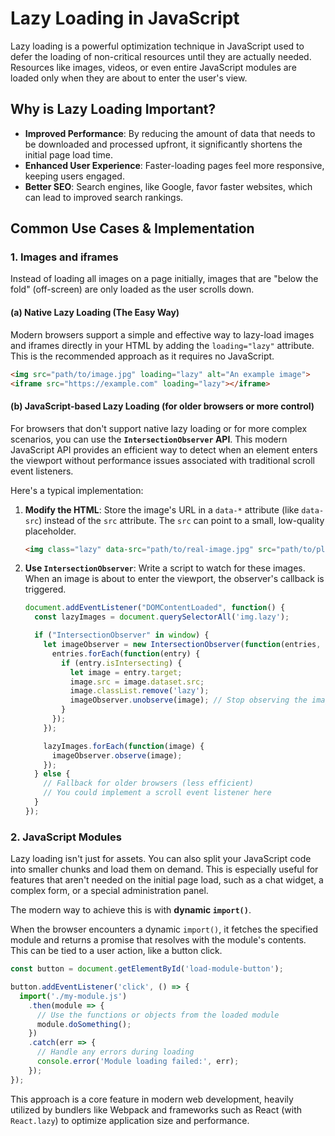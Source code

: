 # Lazy Loading in JavaScript

Lazy loading is a powerful optimization technique in JavaScript used to defer the loading of non-critical resources until they are actually needed. Resources like images, videos, or even entire JavaScript modules are loaded only when they are about to enter the user's view.

## Why is Lazy Loading Important?

*   **Improved Performance**: By reducing the amount of data that needs to be downloaded and processed upfront, it significantly shortens the initial page load time.
*   **Enhanced User Experience**: Faster-loading pages feel more responsive, keeping users engaged.
*   **Better SEO**: Search engines, like Google, favor faster websites, which can lead to improved search rankings.

## Common Use Cases & Implementation

### 1. Images and iframes

Instead of loading all images on a page initially, images that are "below the fold" (off-screen) are only loaded as the user scrolls down.

#### (a) Native Lazy Loading (The Easy Way)

Modern browsers support a simple and effective way to lazy-load images and iframes directly in your HTML by adding the `loading="lazy"` attribute. This is the recommended approach as it requires no JavaScript.

```html
<img src="path/to/image.jpg" loading="lazy" alt="An example image">
<iframe src="https://example.com" loading="lazy"></iframe>
```

#### (b) JavaScript-based Lazy Loading (for older browsers or more control)

For browsers that don't support native lazy loading or for more complex scenarios, you can use the **`IntersectionObserver` API**. This modern JavaScript API provides an efficient way to detect when an element enters the viewport without performance issues associated with traditional scroll event listeners.

Here's a typical implementation:

1.  **Modify the HTML**: Store the image's URL in a `data-*` attribute (like `data-src`) instead of the `src` attribute. The `src` can point to a small, low-quality placeholder.

    ```html
    <img class="lazy" data-src="path/to/real-image.jpg" src="path/to/placeholder.jpg" alt="A lazy-loaded image">
    ```

2.  **Use `IntersectionObserver`**: Write a script to watch for these images. When an image is about to enter the viewport, the observer's callback is triggered.

    ```javascript
    document.addEventListener("DOMContentLoaded", function() {
      const lazyImages = document.querySelectorAll('img.lazy');

      if ("IntersectionObserver" in window) {
        let imageObserver = new IntersectionObserver(function(entries, observer) {
          entries.forEach(function(entry) {
            if (entry.isIntersecting) {
              let image = entry.target;
              image.src = image.dataset.src;
              image.classList.remove('lazy');
              imageObserver.unobserve(image); // Stop observing the image once loaded
            }
          });
        });

        lazyImages.forEach(function(image) {
          imageObserver.observe(image);
        });
      } else {
        // Fallback for older browsers (less efficient)
        // You could implement a scroll event listener here
      }
    });
    ```

### 2. JavaScript Modules

Lazy loading isn't just for assets. You can also split your JavaScript code into smaller chunks and load them on demand. This is especially useful for features that aren't needed on the initial page load, such as a chat widget, a complex form, or a special administration panel.

The modern way to achieve this is with **dynamic `import()`**.

When the browser encounters a dynamic `import()`, it fetches the specified module and returns a promise that resolves with the module's contents. This can be tied to a user action, like a button click.

```javascript
const button = document.getElementById('load-module-button');

button.addEventListener('click', () => {
  import('./my-module.js')
    .then(module => {
      // Use the functions or objects from the loaded module
      module.doSomething();
    })
    .catch(err => {
      // Handle any errors during loading
      console.error('Module loading failed:', err);
    });
});
```

This approach is a core feature in modern web development, heavily utilized by bundlers like Webpack and frameworks such as React (with `React.lazy`) to optimize application size and performance.